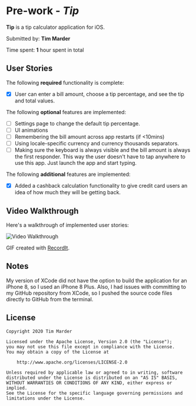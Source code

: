 # Pre-work - *Tip*

**Tip** is a tip calculator application for iOS.

Submitted by: **Tim Marder**

Time spent: **1** hour spent in total

## User Stories

The following **required** functionality is complete:

* [x] User can enter a bill amount, choose a tip percentage, and see the tip and total values.

The following **optional** features are implemented:
* [ ] Settings page to change the default tip percentage.
* [ ] UI animations
* [ ] Remembering the bill amount across app restarts (if <10mins)
* [ ] Using locale-specific currency and currency thousands separators.
* [ ] Making sure the keyboard is always visible and the bill amount is always the first responder. This way the user doesn't have to tap anywhere to use this app. Just launch the app and start typing.

The following **additional** features are implemented:

- [x] Added a cashback calculation functionality to give credit card users an idea of how much they will be getting back.

## Video Walkthrough 

Here's a walkthrough of implemented user stories:

<img src='http://g.recordit.co/JBSb8DTX81.gif' title='Video Walkthrough' width='' alt='Video Walkthrough' />

GIF created with [RecordIt](http://www.recordit.co).

## Notes

My version of XCode did not have the option to build the application for an iPhone 8, so I used an iPhone 8 Plus. Also, I had issues with committing to my GitHub repository from XCode, so I pushed the source code files directly to GitHub from the terminal.

## License

    Copyright 2020 Tim Marder

    Licensed under the Apache License, Version 2.0 (the "License");
    you may not use this file except in compliance with the License.
    You may obtain a copy of the License at

        http://www.apache.org/licenses/LICENSE-2.0

    Unless required by applicable law or agreed to in writing, software
    distributed under the License is distributed on an "AS IS" BASIS,
    WITHOUT WARRANTIES OR CONDITIONS OF ANY KIND, either express or implied.
    See the License for the specific language governing permissions and
    limitations under the License.
